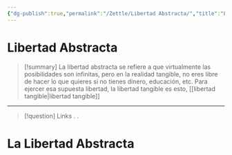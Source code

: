 ```yaml
---
{"dg-publish":true,"permalink":"/Zettle/Libertad Abstracta/","title":"Libertad abstracta","created":"Sunday, 2023-08-27, 3:20:08 am","updated":"2023-09-25T12:37"}
---
```



# Libertad Abstracta

> [!summary] 
> La libertad abstracta se refiere a que virtualmente las posibilidades son infinitas, pero en la realidad tangible, no eres libre de hacer lo que quieres si no tienes dinero, educación, etc. Para ejercer esa supuesta libertad, la libertad tangible es esto, [[libertad tangible\|libertad tangible]]

- - - 
> [!question] Links
> .
> .

# La Libertad Abstracta
